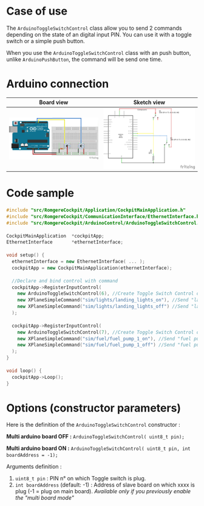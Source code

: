 # Case of use

The `ArduinoToggleSwitchControl` class allow you to send 2 commands depending on the state of an digital input PIN. You can use it with a toggle switch or a simple push button.

When you use the `ArduinoToggleSwitchControl` class with an push button, unlike `ArduinoPushButton`, the command will be send one time.

# Arduino connection

Board view | Sketch view
---------- | -----------
![2 positions toggle switch connection (board view)](../../img/toggle_switch_bb.png?raw=true) | ![2 positions toggle switch connection (sketch view)](../../img/toggle_switch_sk.png?raw=true)


# Code sample

```cpp
#include "src/RomgereCockpit/Application/CockpitMainApplication.h"
#include "src/RomgereCockpit/CommunicationInterface/EthernetInterface.h"
#include "src/RomgereCockpit/ArduinoControl/ArduinoToggleSwitchControl.h"

CockpitMainApplication  *cockpitApp;
EthernetInterface       *ethernetInterface;

void setup() {
  ethernetInterface = new EthernetInterface( ... );
  cockpitApp = new CockpitMainApplication(ethernetInterface);

  //Declare and bind control with command
  cockpitApp->RegisterInputControl(
    new ArduinoToggleSwitchControl(6), //Create Toggle Switch Control on PIN 7
    new XPlaneSimpleCommand("sim/lights/landing_lights_on"), //Send "landing lights ON" command to X-Plane
    new XPlaneSimpleCommand("sim/lights/landing_lights_off") //Send "landing lights OFF" command to X-Plane
  );

  cockpitApp->RegisterInputControl(
    new ArduinoToggleSwitchControl(7), //Create Toggle Switch Control on PIN 7
    new XPlaneSimpleCommand("sim/fuel/fuel_pump_1_on"), //Send "fuel pump1 ON" command to X-Plane
    new XPlaneSimpleCommand("sim/fuel/fuel_pump_1_off") //Send "fuel pump1 ON" command to X-Plane
  );
}

void loop() {
  cockpitApp->Loop();
}
```

# Options (constructor parameters)

Here is the definition of the `ArduinoToggleSwitchControl` constructor :

**Multi arduino board OFF :**
`ArduinoToggleSwitchControl( uint8_t pin);`

**Multi arduino board ON :**
`ArduinoToggleSwitchControl( uint8_t pin, int boardAddress = -1);`

Arguments definition :
1. `uint8_t pin` : PIN n° on which Toggle switch is plug.
2. `int boardAddress` (default: -1) : Address of slave board on which xxxx is plug (-1 = plug on main board). *Available only if you previously enable the "multi board mode"*
